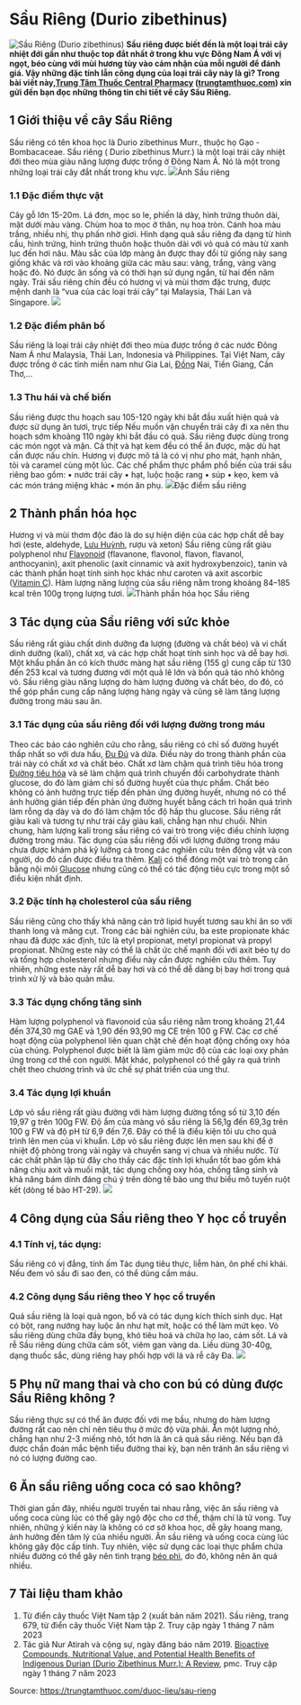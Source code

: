 # Sầu Riêng (Durio zibethinus)

![Sầu Riêng \(Durio zibethinus\)](https://trungtamthuoc.com/images/others/sau-rieng-7-7786.jpg)
**Sầu riêng được biết đến là một loại trái cây nhiệt đới gần như thuộc top đắt nhất ở trong khu vực Đông Nam Á với vị ngọt, béo cùng với mùi hương tùy vào cảm nhận của mỗi người để đánh giá. Vậy những đặc tính lẫn công dụng của loại trái cây này là gì? Trong bài viết này,[Trung Tâm Thuốc Central Pharmacy](https://trungtamthuoc.com/ "Trung Tâm Thuốc Central Pharmacy") ([trungtamthuoc.com](https://trungtamthuoc.com/ "trungtamthuoc.com")) xin gửi đến bạn đọc những thông tin chi tiết về cây Sầu Riêng.**
##  1 Giới thiệu về cây Sầu Riêng
Sầu riêng có tên khoa học là Durio zibethinus Murr., thuộc họ Gạo - Bombacaceae.
Sầu riêng ( Durio zibethinus Murr.) là một loại trái cây nhiệt đới theo mùa giàu năng lượng được trồng ở Đông Nam Á. Nó là một trong những loại trái cây đắt nhất trong khu vực. 
![](https://trungtamthuoc.com/images/item/sau-rieng-1\(2\).jpg)Ảnh Sầu riêng
### 1.1 Đặc điểm thực vật
Cây gỗ lớn 15-20m. Lá đơn, mọc so le, phiến lá dày, hình trứng thuôn dài, mặt dưới màu vàng. Chùm hoa to mọc ở thân, nụ hoa tròn. Cánh hoa màu trắng, nhiều nhị, thụ phấn nhờ giơi. 
Hình dạng quả sầu riêng đa dạng từ hình cầu, hình trứng, hình trứng thuôn hoặc thuôn dài với vỏ quả có màu từ xanh lục đến hơi nâu. Màu sắc của lớp màng ăn được thay đổi từ giống này sang giống khác và rơi vào khoảng giữa các màu sau: vàng, trắng, vàng vàng hoặc đỏ. Nó được ăn sống và có thời hạn sử dụng ngắn, từ hai đến năm ngày. Trái sầu riêng chín đều có hương vị và mùi thơm đặc trưng, ​​được mệnh danh là “vua của các loại trái cây” tại Malaysia, Thái Lan và Singapore.
![](https://trungtamthuoc.com/images/item/sau-rieng-3\(2\).jpg)
### 1.2 Đặc điểm phân bố
Sầu riêng là loại trái cây nhiệt đới theo mùa được trồng ở các nước Đông Nam Á như Malaysia, Thái Lan, Indonesia và Philippines. Tại Việt Nam, cây được trồng ở các tỉnh miền nam như Gia Lai, [Đồng](https://trungtamthuoc.com/hoat-chat/dong "Đồng") Nai, Tiền Giang, Cần Thơ,...
### 1.3 Thu hái và chế biến
Sầu riêng được thu hoạch sau 105-120 ngày khi bắt đầu xuất hiện quả và được sử dụng ăn tươi, trực tiếp
Nếu muốn vận chuyển trái cây đi xa nên thu hoạch sớm khoảng 110 ngày khi bắt đầu có quả.
Sầu riêng được dùng trong các món ngọt và mặn. Cả thịt và hạt kem đều có thể ăn được, mặc dù hạt cần được nấu chín. Hương vị được mô tả là có vị như pho mát, hạnh nhân, tỏi và caramel cùng một lúc.
Các chế phẩm thực phẩm phổ biến của trái sầu riêng bao gồm: • nước trái cây • hạt, luộc hoặc rang • súp • kẹo, kem và các món tráng miệng khác • món ăn phụ.
![](https://trungtamthuoc.com/images/item/sau-rieng-5\(1\).jpg)Đặc điểm sầu riêng
##  2 Thành phần hóa học
Hương vị và mùi thơm độc đáo là do sự hiện diện của các hợp chất dễ bay hơi (este, aldehyde, [Lưu Huỳnh](https://trungtamthuoc.com/hoat-chat/luu-huynh "Lưu Huỳnh"), rượu và xeton)
Sầu riêng cũng rất giàu polyphenol như [Flavonoid](https://trungtamthuoc.com/hoat-chat/flavonoid "Flavonoid") (flavanone, flavonol, flavon, flavanol, anthocyanin), axit phenolic (axit cinnamic và axit hydroxybenzoic), tanin và các thành phần hoạt tính sinh học khác như caroten và axit ascorbic ([Vitamin C](https://trungtamthuoc.com/hoat-chat/vitamin-c "Vitamin C")).
Hàm lượng năng lượng của sầu riêng nằm trong khoảng 84–185 kcal trên 100g trọng lượng tươi.
![](https://trungtamthuoc.com/images/item/sau-rieng-4\(3\).jpg)Thành phần hóa học Sầu riêng
##  3 Tác dụng của Sầu riêng với sức khỏe
Sầu riêng rất giàu chất dinh dưỡng đa lượng (đường và chất béo) và vi chất dinh dưỡng (kali), chất xơ, và các hợp chất hoạt tính sinh học và dễ bay hơi. Một khẩu phần ăn có kích thước màng hạt sầu riêng (155 g) cung cấp từ 130 đến 253 kcal và tương đương với một quả lê lớn và bốn quả táo nhỏ không vỏ. Sầu riêng giàu năng lượng do hàm lượng đường và chất béo, do đó, có thể góp phần cung cấp năng lượng hàng ngày và cũng sẽ làm tăng lượng đường trong máu sau ăn.
### 3.1 Tác dụng của sầu riêng đối với lượng đường trong máu
Theo các báo cáo nghiên cứu cho rằng, sầu riêng có chỉ số đường huyết thấp nhất so với dưa hấu, [Đu Đủ](https://trungtamthuoc.com/duoc-lieu/du-du-01 "Đu Đủ") và dứa. Điều này do trong thành phần của trái này có chất xơ và chất béo. Chất xơ làm chậm quá trình tiêu hóa trong [Đường tiêu hóa](https://trungtamthuoc.com/thuoc-tieu-hoa "Đường tiêu hóa") và sẽ làm chậm quá trình chuyển đổi carbohydrate thành glucose, do đó làm giảm chỉ số đường huyết của thực phẩm. Chất béo không có ảnh hưởng trực tiếp đến phản ứng đường huyết, nhưng nó có thể ảnh hưởng gián tiếp đến phản ứng đường huyết bằng cách trì hoãn quá trình làm rỗng dạ dày và do đó làm chậm tốc độ hấp thu glucose.
Sầu riêng rất giàu kali và tương tự như trái cây giàu kali, chẳng hạn như chuối. Nhìn chung, hàm lượng kali trong sầu riêng có vai trò trong việc điều chỉnh lượng đường trong máu. Tác dụng của sầu riêng đối với lượng đường trong máu chưa được khám phá kỹ lưỡng cả trong các nghiên cứu trên động vật và con người, do đó cần được điều tra thêm. [Kali](https://trungtamthuoc.com/hoat-chat/kali "Kali") có thể đóng một vai trò trong cân bằng nội môi [Glucose](https://trungtamthuoc.com/hoat-chat/glucose "Glucose") nhưng cũng có thể có tác động tiêu cực trong một số điều kiện nhất định.
### 3.2 Đặc tính hạ cholesterol của sầu riêng
Sầu riêng cũng cho thấy khả năng cản trở lipid huyết tương sau khi ăn so với thanh long và măng cụt. Trong các bài nghiên cứu, ba este propionate khác nhau đã được xác định, tức là etyl propionat, metyl propionat và propyl propionat. Những este này có thể là chất ức chế mạnh đối với axit béo tự do và tổng hợp cholesterol nhưng điều này cần được nghiên cứu thêm. Tuy nhiên, những este này rất dễ bay hơi và có thể dễ dàng bị bay hơi trong quá trình xử lý và bảo quản mẫu.
### 3.3 Tác dụng chống tăng sinh
Hàm lượng polyphenol và flavonoid của sầu riêng nằm trong khoảng 21,44 đến 374,30 mg GAE và 1,90 đến 93,90 mg CE trên 100 g FW. Các cơ chế hoạt động của polyphenol liên quan chặt chẽ đến hoạt động chống oxy hóa của chúng. Polyphenol được biết là làm giảm mức độ của các loại oxy phản ứng trong cơ thể con người. Mặt khác, polyphenol có thể gây ra quá trình chết theo chương trình và ức chế sự phát triển của ung thư.
### 3.4 Tác dụng lợi khuẩn
Lớp vỏ sầu riêng rất giàu đường với hàm lượng đường tổng số từ 3,10 đến 19,97 g trên 100g FW. Độ ẩm của màng vỏ sầu riêng là 56,1g đến 69,3g trên 100 g FW và độ pH từ 6,9 đến 7,6. Đây có thể là điều kiện tối ưu cho quá trình lên men của vi khuẩn. Lớp vỏ sầu riêng được lên men sau khi để ở nhiệt độ phòng trong vài ngày và chuyển sang vị chua và nhiều nước. Từ các chất phân lập từ đây cho thấy các đặc tính lợi khuẩn tốt bao gồm khả năng chịu axit và muối mật, tác dụng chống oxy hóa, chống tăng sinh và khả năng bám dính đáng chú ý trên dòng tế bào ung thư biểu mô tuyến ruột kết (dòng tế bào HT-29).
![](https://trungtamthuoc.com/images/item/sau-rieng-6\(1\).jpg)
##  4 Công dụng của Sầu riêng theo Y học cổ truyền
### 4.1 Tính vị, tác dụng: 
Sầu riêng có vị đắng, tính ấm
Tác dụng tiêu thực, liễm hàn, ôn phế chỉ khái. Nếu đem vỏ sầu đi sao đen, có thể dùng cầm máu.
### 4.2 Công dụng Sầu riêng theo Y học cổ truyền
Quả sầu riêng là loại quả ngon, bổ và có tác dụng kích thích sinh dục. Hạt có bột, rang nướng hay luộc ăn như hạt mít, hoặc có thể làm mứt kẹo. Vỏ sầu riêng dùng chữa đầy bụng, khó tiêu hoá và chữa họ lao, cảm sốt. Lá và rễ Sầu riêng dùng chữa cảm sốt, viêm gan vàng da. Liều dùng 30-40g, dạng thuốc sắc, dùng riêng hay phối hợp với lá và rễ cây Đa.
![](https://trungtamthuoc.com/images/item/sau-rieng-2\(2\).jpg)
##  5 Phụ nữ mang thai và cho con bú có dùng được Sầu Riêng không ?
Sầu riêng thực sự có thể ăn được đối với mẹ bầu, nhưng do hàm lượng đường rất cao nên chỉ nên tiêu thụ ở mức độ vừa phải. Ăn một lượng nhỏ, chẳng hạn như 2-3 miếng nhỏ, tốt hơn là ăn cả quả sầu riêng. Nếu bạn đã được chẩn đoán mắc bệnh tiểu đường thai kỳ, bạn nên tránh ăn sầu riêng vì nó có lượng đường cao.
##  6 Ăn sầu riêng uống coca có sao không?
Thời gian gần đây, nhiều người truyền tai nhau rằng, việc ăn sầu riêng và uống coca cùng lúc có thể gây ngộ độc cho cơ thể, thậm chí là tử vong. Tuy nhiên, những ý kiến này là không có cơ sở khoa học, dễ gây hoang mang, ảnh hưởng đến tâm lý của nhiều người.
Ăn sầu riêng và uống coca cùng lúc không gây độc cấp tính. Tuy nhiên, việc sử dụng các loại thực phẩm chứa nhiều đường có thể gây nên tình trạng [béo phì](https://trungtamthuoc.com/bai-viet/benh-beo-phi "béo phì"), do đó, không nên ăn quá nhiều.
##  7 Tài liệu tham khảo
  1. Từ điển cây thuốc Việt Nam tập 2 (xuất bản năm 2021). Sầu riêng, trang 679, từ điển cây thuốc Việt Nam tập 2. Truy cập ngày 1 tháng 7 năm 2023
  2. Tác giả Nur Atirah và cộng sự, ngày đăng báo năm 2019. [Bioactive Compounds, Nutritional Value, and Potential Health Benefits of Indigenous Durian (Durio Zibethinus Murr.): A Review](https://www.ncbi.nlm.nih.gov/pmc/articles/PMC6463093/), pmc. Truy cập ngày 1 tháng 7 năm 2023




Source: https://trungtamthuoc.com/duoc-lieu/sau-rieng